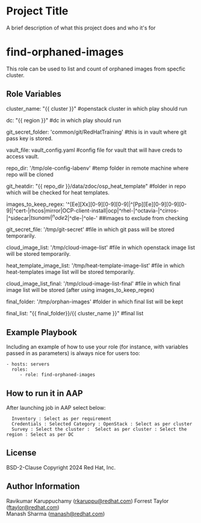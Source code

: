 
# Project Title

A brief description of what this project does and who it's for

find-orphaned-images
=========

This role can be used to list and count of orphaned images from specfic cluster.

Role Variables
--------------

cluster_name: "{{ cluster }}" #openstack cluster in which play should run

dc: "{{ region }}" #dc in which play should run

git_secret_folder: 'common/git/RedHatTraining' #this is in vault where git pass key is stored.

vault_file: vault_config.yaml #config file for vault that will have creds to access vault.

repo_dir: '/tmp/ole-config-labenv' #temp folder in remote machine where repo will be cloned

git_heatdir: "{{ repo_dir }}/data/zdoc/osp_heat_template"  #folder in repo which will be checked for heat templates.

images_to_keep_regex: '^[Ee][Xx][0-9][0-9][0-9]|^[Pp][Ee][0-9][0-9][0-9]|^cert-|rhcos|mirror|OCP-client-install|ocp|^rhel-|^octavia-|^cirros-|^sidecar$|tsunami|^node2$|^dle-|^ole-'  ##images to exclude from checking

git_secret_file: '/tmp/git-secret' #file in which git pass will be stored temporarily.

cloud_image_list: '/tmp/cloud-image-list' #file in which openstack image list will be stored temporarily.

heat_template_image_list: '/tmp/heat-template-image-list'  #file in which heat-templates image list will be stored temporarily.

cloud_image_list_final: '/tmp/cloud-image-list-final'  #file in which final image list will be stored (after using images_to_keep_regex)

final_folder: '/tmp/orphan-images' #folder in which final list will be kept

final_list: "{{ final_folder}}/{{ cluster_name }}" #final list


Example Playbook
----------------

Including an example of how to use your role (for instance, with variables passed in as parameters) is always nice for users too:

    - hosts: servers 
      roles:
         - role: find-orphaned-images


How to run it in AAP
--------------------

After launching job in AAP select below:

      Inventory : Select as per requirement
      Credentials : Selected Category : OpenStack : Select as per cluster
      Survey : Select the cluster :  Select as per cluster : Select the region : Select as per DC

License
------------------
BSD-2-Clause
Copyright 2024 Red Hat, Inc.


Author Information
------------------
Ravikumar Karuppuchamy (rkaruppu@redhat.com)
Forrest Taylor (ftaylor@redhat.com)  
Manash Sharma (manash@redhat.com)

